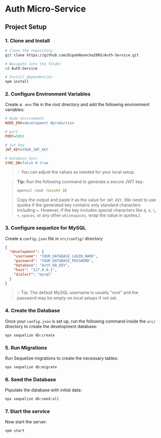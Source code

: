 # Auth Micro-Service

## Project Setup

### 1. Clone and Install

```bash
# Clone the repository
git clone https://github.com/DipakNanecha2005/Auth-Service.git

# Navigate into the folder
cd Auth-Service

# Install dependencies
npm install
```

### 2. Configure Environment Variables

Create a `.env` file in the root directory and add the following environment variables:

```ini
# Node environment
NODE_ENV=development #production

# port
PORT=5001

# jwt key
JWT_KEY=YOUR_JWT_KEY

# Database Sync
SYNC_DB=false # true
```

> 💡 You can adjust the values as needed for your local setup.

> **Tip:** Run the following command to generate a secure JWT key:
>
> ```bash
> openssl rand -base64 10
> ```
>
> Copy the output and paste it as the value for `JWT_KEY`. (No need to use quotes if the generated key contains only standard characters including `=`. However, if the key includes special characters like `@`, `$`, `\`, `+`, `spaces`, or any other `whitespaces`, wrap the value in quotes.)

### 3. Configure sequelize for MySQL

Create a `config.json` file in `src/config/` directory

```json
{
  "development": {
    "username": "YOUR_DATABASE_LOGIN_NAME",
    "password": "YOUR_DATABASE_PASSWORD",
    "database": "Auth_DB_DEV",
    "host": "127.0.0.1",
    "dialect": "mysql"
  }
}
```

> 💡 Tip: The default MySQL username is usually "root" and the password may be empty on local setups if not set.

### 4. Create the Database

Once your `config.json` is set up, run the following command inside the `src/` directory to create the development database:

```bash
npx sequelize db:create
```

### 5. Run Migrations

Run Sequelize migrations to create the necessary tables:

```bash
npx sequelize db:migrate
```

### 6. Seed the Database

Populate the database with initial data:

```bash
npx sequelize db:seed:all
```

### 7. Start the service

Now start the server:

```bash
npm start
```
